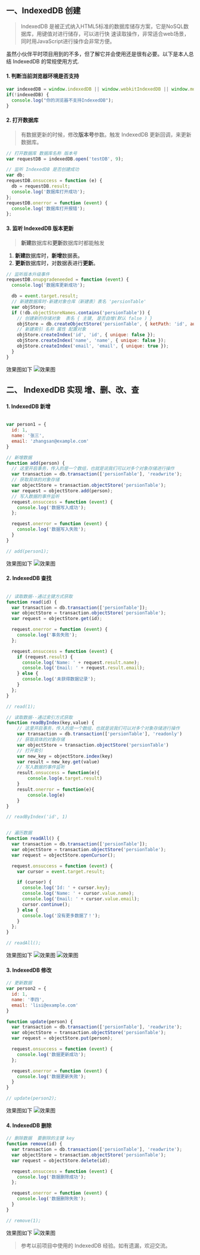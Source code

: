 

## 

## 一、IndexedDB 创建
> IndexedDB 是被正式纳⼊HTML5标准的数据库储存⽅案，它是NoSQL数据库，⽤键值对进⾏储存，可以进⾏快 速读取操作，⾮常适合web场景，同时⽤JavaScript进⾏操作会⾮常⽅便。

虽然小伙伴平时项目用到的不多，但了解它并会使用还是很有必要。以下是本人总结 IndexedDB 的常规使用方式.

#### 1. 判断当前浏览器环境是否支持
``` javascript  
var indexedDB = window.indexedDB || window.webkitIndexedDB || window.mozIndexedDB || window.msIndexedDB;
if(!indexedDB) {
  console.log("你的浏览器不支持IndexedDB");
}
```


#### 2. 打开数据库
> 有数据更新的时候，修改**版本号**参数。触发 IndexedDB 更新回调，来更新数据库。

``` javascript 
// 打开数据库 数据库名称 版本号
var requestDB = indexedDB.open('testDB', 9);

// 监听 IndexedDB 是否创建成功
var db;
requestDB.onsuccess = function (e) {
  db = requestDB.result;
  console.log('数据库打开成功');
};
requestDB.onerror = function (event) {
  console.log('数据库打开报错');
};

```


#### 3. 监听 IndexedDB 版本更新
> **新建**数据库和**更新**数据库时都能触发
1. **新建**数据库时，**新增**数据表。
2. **更新**数据库时，对数据表进行**更新**。

``` javascript
// 监听版本升级事件  
requestDB.onupgradeneeded = function (event) {
  console.log('数据库更新成功');

  db = event.target.result;
  // 新建数据库时-新建对象仓库（新建表）表名 'persionTable'
  var objStore;
  if (!db.objectStoreNames.contains('persionTable')) {
    // 创建新的存储对象  表名 { 主键, 是否自增(默认 false ) } 
    objStore = db.createObjectStore('persionTable', { ketPath: 'id', autoIncrement: true });
    // 新建索引 名称 属性 配置对象
    objStore.createIndex('id', 'id', { unique: false });
    objStore.createIndex('name', 'name', { unique: false });
    objStore.createIndex('email', 'email', { unique: true });
  }
}
```
效果图如下
![效果图](../Img/indexedDB-1.png)


## 二、 IndexedDB 实现 增、删、改、查

#### 1. IndexedDB 新增
``` javascript

var person1 = {
  id: 1,
  name: '张三',
  email: 'zhangsan@example.com'
}

// 新增数据
function add(person) {
  // 这里开启事务，传入的是一个数组，也就是说我们可以对多个对象存储进行操作
  var transaction = db.transaction(['persionTable'], 'readwrite');
  // 获取具体的对象存储
  var objectStore = transaction.objectStore('persionTable');
  var request = objectStore.add(person);
  // 写入数据的事件监听
  request.onsuccess = function (event) {
    console.log('数据写入成功');
  };

  request.onerror = function (event) {
    console.log('数据写入失败');
  }
}

// add(person1);
```

效果图如下
![效果图](../Img/indexedDB-2.png)

#### 2. IndexedDB 查找
``` javascript

// 读取数据--通过主键方式获取
function read(id) {
  var transaction = db.transaction(['persionTable']);
  var objectStore = transaction.objectStore('persionTable');
  var request = objectStore.get(id);

  request.onerror = function (event) {
    console.log('事务失败');
  };

  request.onsuccess = function (event) {
    if (request.result) {
      console.log('Name: ' + request.result.name);
      console.log('Email: ' + request.result.email);
    } else {
      console.log('未获得数据记录');
    }
  };
}

// read(1);

// 读取数据--通过索引方式获取
function readByIndex(key,value) {
    // 这里开启事务，传入的是一个数组，也就是说我们可以对多个对象存储进行操作
    var transaction = db.transaction(['persionTable'], 'readonly')
    // 获取具体的对象存储
    var objectStore = transaction.objectStore('persionTable')
    // 打开索引
    var new_key = objectStore.index(key)
    var result = new_key.get(value)
    // 写入数据的事件监听
    result.onsuccess = function(e){
        console.log(e.target.result)
    }
    result.onerror = function(e){
        console.log(e)
    }
}

// readByIndex('id', 1)


// 遍历数据
function readAll() {
  var transaction = db.transaction(['persionTable']);
  var objectStore = transaction.objectStore('persionTable');
  var request = objectStore.openCursor();

  request.onsuccess = function (event) {
    var cursor = event.target.result;

    if (cursor) {
      console.log('Id: ' + cursor.key);
      console.log('Name: ' + cursor.value.name);
      console.log('Email: ' + cursor.value.email);
      cursor.continue();
    } else {
      console.log('没有更多数据了！');
    }
  };
}

// readAll();
```
效果图如下
![效果图](../Img/indexedDB-3.png)
![效果图](../Img/indexedDB-4.png)


#### 3. IndexedDB 修改
``` javascript
// 更新数据
var person2 = {
  id: 1, 
  name: '李四', 
  email: 'lisi@example.com'
}

function update(person) {
  var transaction = db.transaction(['persionTable'], 'readwrite');
  var objectStore = transaction.objectStore('persionTable');
  var request = objectStore.put(person);

  request.onsuccess = function (event) {
    console.log('数据更新成功');
  };

  request.onerror = function (event) {
    console.log('数据更新失败');
  }
}

// update(person2);

```
效果图如下
![效果图](../Img/indexedDB-5.png)

#### 4. IndexedDB 删除
``` javascript
// 删除数据  要删除的主键 key 
function remove(id) {
  var transaction = db.transaction(['persionTable'], 'readwrite');
  var objectStore = transaction.objectStore('persionTable');
  var request = objectStore.delete(id);

  request.onsuccess = function (event) {
    console.log('数据删除成功');
  };

  request.onerror = function (event) {
    console.log('数据删除失败');
  }
}

// remove(1);

```
效果图如下
![效果图](../Img/indexedDB-6.png)


> 参考以前项目中使用的 IndexedDB 经验。如有遗漏，欢迎交流。